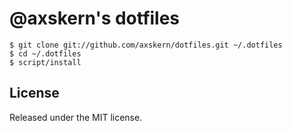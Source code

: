 # @axskern's dotfiles #

    $ git clone git://github.com/axskern/dotfiles.git ~/.dotfiles
    $ cd ~/.dotfiles
    $ script/install

## License ##

Released under the MIT license.

